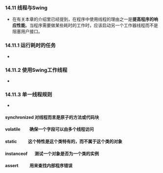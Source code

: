### 14.11 线程与Swing
- 在有关本章的介绍里已经提到，在程序中使用线程的理由之一是**提高程序的响应性能**。当程序需要做某些耗时的工作时，应该启动另一个工作器线程而不是阻塞用户接口。
### 14.11.1 运行耗时的任务
-
### 14.11.2 使用Swing工作线程
-
### 14.11.3 单一线程规则
-
#### synchronized     对线程而言是原子的方法或代码块
#### volatile         确保一个字段可以由多个线程访问
#### static           这个特性是这个类特有的，而不属于这个类的对象
#### instanceof       测试一个对象是否为一个类的实例
#### assert           用来查找内部程序错误
